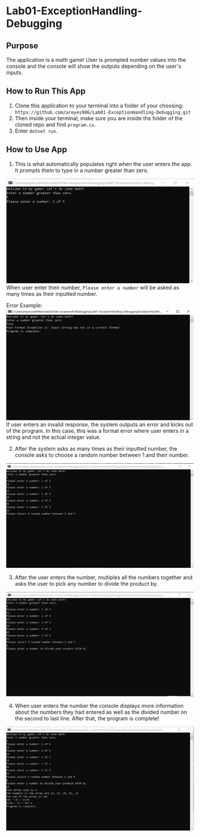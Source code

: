 # Lab01-ExceptionHandling-Debugging

## Purpose
The application is a math game! User is prompted number values into the console and the console will show the outputs depending on the user's inputs.

## How to Run This App
1. Clone this application to your terminal into a folder of your choosing:  
`https://github.com/areyes986/Lab01-ExceptionHandling-Debugging.git`
2. Then inside your terminal, make sure you are inside the folder of the cloned repo and find `program.cs`. 
3. Enter `dotnet run`.

## How to Use App
1. This is what automatically populates right when the user enters the app. It prompts them to type in a number greater than zero.

![First Look](first-look.png)
When user enter their number, `Please enter a number` will be asked as many times as their inputted number. 

Error Example:  
![Format Error](error.png)
If user enters an invalid response, the system outputs an error and kicks out of the program. In this case, this was a format error where user enters in a string and not the actual integer value.

2. After the system asks as many times as their inputted number, the console asks to choose a random number between 1 and their number.

![Sequence](sequence.png)

3. After the user enters the number, multiples all the numbers together and asks the user to pick any number to divide the product by.

![product](product.png)

4. When user enters the number the console displays more information about the numbers they had entered as well as the divided number on the second to last line. After that, the program is complete!

![complete](complete.png)
